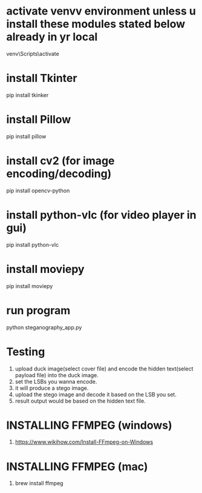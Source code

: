 # activate venvv environment unless u install these modules stated below already in yr local
venv\Scripts\activate
# install Tkinter
pip install tkinker
# install Pillow
pip install pillow
# install cv2 (for image encoding/decoding)
pip install opencv-python
# install python-vlc (for video player in gui)
pip install python-vlc
# install moviepy
pip install moviepy
# run program
python steganography_app.py
# Testing
1. upload duck image(select cover file) and encode the hidden text(select payload file) into the duck image.
2. set the LSBs you wanna encode.
3. it will produce a stego image.
4. upload the stego image and decode it based on the LSB you set.
5. result output would be based on the hidden text file.

# INSTALLING FFMPEG (windows)
1. https://www.wikihow.com/Install-FFmpeg-on-Windows

# INSTALLING FFMPEG (mac)
1. brew install ffmpeg
